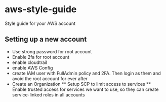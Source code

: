 # aws-style-guide
Style guide for your AWS account

## Setting up a new account

* Use strong password for root account
* Enable 2fa for root account
* enable cloudtrail
* enable AWS Config
* create IAM user with FullAdmin policy and 2FA. Then login as them and avoid the root account for ever after
* Create an Organization
** Setup SCP to limit access to services
** Enable trusted access for services we want to use, so they can create service-linked roles in all accounts
